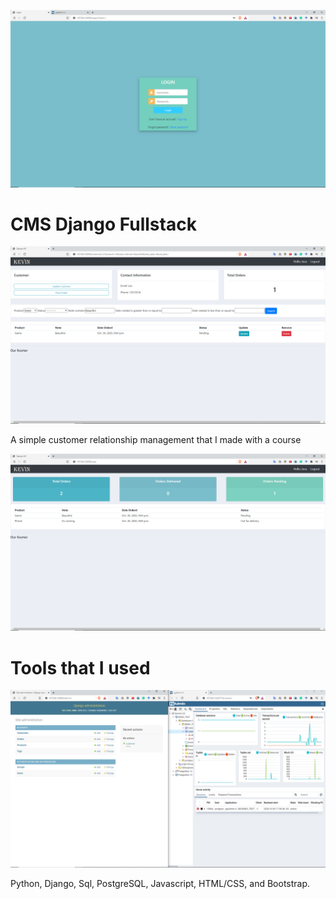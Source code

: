 ![](Django1.png)
# CMS Django Fullstack

![](Django4.png)

A simple customer relationship management that I made with a course

![](Django3.png)

# Tools that I used

![](Django2.png)

Python, Django, Sql, PostgreSQL, Javascript, HTML/CSS, and Bootstrap.
